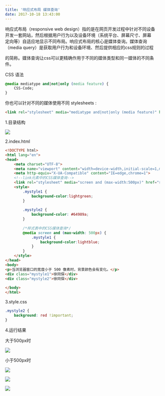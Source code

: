 ```yaml
---
title: '响应式布局 媒体查询'
date: 2017-10-18 13:43:00
---   
```

响应式布局（responsive web design）指的是在网页开发过程中针对不同设备  
开发一套网站，然后根据用户行为以及设备环境（系统平台、屏幕尺寸、屏幕  
定向等）自适应地显示不同布局。响应式布局的核心是媒体查询。媒体查询  
（media query）是获取用户行为和设备环境、然后提供相应的css规则的过程  

的简称。媒体查询让css可以更精确作用于不同的媒体类型和同一媒体的不同条件。

CSS 语法

```css
@media mediatype and|not|only (media feature) {
    CSS-Code;
}
```
  
你也可以针对不同的媒体使用不同 stylesheets :
```html
<link rel="stylesheet" media="mediatype and|not|only (media feature)" href="mystylesheet.css">
```
  

1.目录结构

![](https://img-blog.csdn.net/20171018134656221?watermark/2/text/aHR0cDovL2Jsb2cuY3Nkbi5uZXQveHV0b25nYmFv/font/5a6L5L2T/fontsize/400/fill/I0JBQkFCMA/dissolve/70/gravity/Center)

2.index.html

```html
<!DOCTYPE html>  
<html lang="en">  
<head>  
    <meta charset="UTF-8">  
    <meta name="viewport" content="width=device-width,initial-scale=1,maximum-scale=1,user-scalable=0,viewport-fit=cover">
    <meta http-equiv="X-UA-Compatible" content="IE=edge,chrome=1">
    <!--link元素中的CSS媒体查询-->  
    <link rel="stylesheet" media="screen and (max-width:500px)" href="style.css">  
    <style>  
        .mystyle1 {  
            background-color:lightgreen;  
        }  
  
        .mystyle2 {  
            background-color: #64989a;  
        }  
  
        /*样式表中的CSS媒体查询*/  
        @media screen and (max-width: 500px) {  
            .mystyle1 {  
                background-color:lightblue;  
            }  
        }  
    </style>  
</head>  
<body>  
<p>当浏览器窗口的宽度小于 500 像素时，背景颜色会有变化。</p>  
<div class="mystyle1">徐同保</div>  
<div class="mystyle2">徐同保</div>  
  
</body>  
</html> 
```
  
  
3.style.css
```css
.mystyle2 {
    background: red !important;
}
```
  
4.运行结果  

大于500px时

![](https://img-blog.csdn.net/20171018134838789?watermark/2/text/aHR0cDovL2Jsb2cuY3Nkbi5uZXQveHV0b25nYmFv/font/5a6L5L2T/fontsize/400/fill/I0JBQkFCMA/dissolve/70/gravity/Center)

小于500px时

![](https://img-blog.csdn.net/20171018134911270?watermark/2/text/aHR0cDovL2Jsb2cuY3Nkbi5uZXQveHV0b25nYmFv/font/5a6L5L2T/fontsize/400/fill/I0JBQkFCMA/dissolve/70/gravity/Center)

![](https://img-blog.csdn.net/20171018134948661?watermark/2/text/aHR0cDovL2Jsb2cuY3Nkbi5uZXQveHV0b25nYmFv/font/5a6L5L2T/fontsize/400/fill/I0JBQkFCMA/dissolve/70/gravity/Center)

![](https://img-blog.csdn.net/20171018135236480?watermark/2/text/aHR0cDovL2Jsb2cuY3Nkbi5uZXQveHV0b25nYmFv/font/5a6L5L2T/fontsize/400/fill/I0JBQkFCMA/dissolve/70/gravity/Center)